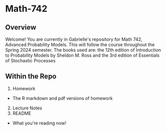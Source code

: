 # Math-742
## Overview
Welcome! You are currently in Gabrielle's repository for Math 742, Advanced Probability Models. This will follow the course throughout the Spring 2024 semester. The books used are: the 12th edition of Introduction to Probability Models by Sheldon M. Ross and the 3rd edition of Essentials of Stochastic Processes
## Within the Repo
1. Homework
  - The R markdown and pdf versions of homework
2. Lecture Notes
3. README
  - What you're reading now!